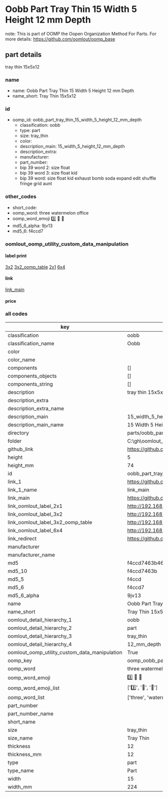 # Oobb Part Tray Thin 15 Width 5 Height 12 mm Depth  

note: This is part of OOMP the Oopen Organization Method For Parts. For more details: https://github.com/oomlout/oomp_base

##  part details
  



tray thin 15x5x12



### name
* name: Oobb Part Tray Thin 15 Width 5 Height 12 mm Depth
* name_short: Tray Thin 15x5x12 
### id
* oomp_id: oobb_part_tray_thin_15_width_5_height_12_mm_depth
  * classification: oobb
  * type: part
  * size: tray_thin
  * color: 
  * description_main: 15_width_5_height_12_mm_depth
  * description_extra: 
  * manufacturer: 
  * part_number: 
  * bip 39 word 2: size float
  * bip 39 word 3: size float kid
  * bip 39 word: size float kid exhaust bomb soda expand edit shuffle fringe grid aunt

### other_codes
* short_code: 
* oomp_word: three watermelon office
* oomp_word_emoji :three: :watermelon: :office:
* md5_6_alpha: 9jv13
* md5_6: f4ccd7






### oomlout_oomp_utility_custom_data_manipulation
#### label print
[3x2](http://192.168.1.245:1112/?label=oomp%209jv13)
[3x2_oomp_table](http://192.168.1.108:1112/?label=oomp%209jv13)
[2x1](http://192.168.1.242:1112/?label=oomp%209jv13)
[6x4](http://192.168.1.55:1112/?label=oomp%209jv13)    

#### link

[link_main](https://github.com/oomlout/oomlout_oobb_version_4_generated_parts/tree/main/navigation_oomp/oobb/part/tray_thin/15_width_5_height_12_mm_depth/part)                              

#### price







### all codes 
| key | value |  
| --- | --- |  
| classification | oobb |  
| classification_name | Oobb |  
| color |  |  
| color_name |  |  
| components | [] |  
| components_objects | [] |  
| components_string | [] |  
| description | tray thin 15x5x12 |  
| description_extra |  |  
| description_extra_name |  |  
| description_main | 15_width_5_height_12_mm_depth |  
| description_main_name | 15 Width 5 Height 12 mm Depth |  
| directory | parts/oobb_part_tray_thin_15_width_5_height_12_mm_depth |  
| folder | C:\gh\oomlout_oobb_version_4_generated_parts\parts\oobb_part_tray_thin_15_width_5_height_12_mm_depth |  
| github_link | https://github.com/oomlout/oomlout_oomp_part_src/tree/main/parts/oobb_part_tray_thin_15_width_5_height_12_mm_depth |  
| height | 5 |  
| height_mm | 74 |  
| id | oobb_part_tray_thin_15_width_5_height_12_mm_depth |  
| link_1 | https://github.com/oomlout/oomlout_oobb_version_4_generated_parts/tree/main/navigation_oomp/oobb/part/tray_thin/15_width_5_height_12_mm_depth/part |  
| link_1_name | link_main |  
| link_main | https://github.com/oomlout/oomlout_oobb_version_4_generated_parts/tree/main/navigation_oomp/oobb/part/tray_thin/15_width_5_height_12_mm_depth/part |  
| link_oomlout_label_2x1 | http://192.168.1.242:1112/?label=oomp%209jv13 |  
| link_oomlout_label_3x2 | http://192.168.1.245:1112/?label=oomp%209jv13 |  
| link_oomlout_label_3x2_oomp_table | http://192.168.1.108:1112/?label=oomp%209jv13 |  
| link_oomlout_label_6x4 | http://192.168.1.55:1112/?label=oomp%209jv13 |  
| link_redirect | https://github.com/oomlout/oomlout_oobb_version_4_generated_parts/tree/main/parts/oobb_tray_thin_15_05_12 |  
| manufacturer |  |  
| manufacturer_name |  |  
| md5 | f4ccd7463b466a07388c94f6f4964e4f |  
| md5_10 | f4ccd7463b |  
| md5_5 | f4ccd |  
| md5_6 | f4ccd7 |  
| md5_6_alpha | 9jv13 |  
| name | Oobb Part Tray Thin 15 Width 5 Height 12 mm Depth |  
| name_short | Tray Thin 15x5x12  |  
| oomlout_detail_hierarchy_1 | oobb |  
| oomlout_detail_hierarchy_2 | part |  
| oomlout_detail_hierarchy_3 | tray_thin |  
| oomlout_detail_hierarchy_4 | 12_mm_depth |  
| oomlout_oomp_utility_custom_data_manipulation | True |  
| oomp_key | oomp_oobb_part_tray_thin_15_width_5_height_12_mm_depth |  
| oomp_word | three watermelon office |  
| oomp_word_emoji | :three: :watermelon: :office: |  
| oomp_word_emoji_list | [':three:', ':watermelon:', ':office:'] |  
| oomp_word_list | ['three', 'watermelon', 'office'] |  
| part_number |  |  
| part_number_name |  |  
| short_name |  |  
| size | tray_thin |  
| size_name | Tray Thin |  
| thickness | 12 |  
| thickness_mm | 12 |  
| type | part |  
| type_name | Part |  
| width | 15 |  
| width_mm | 224 |  
